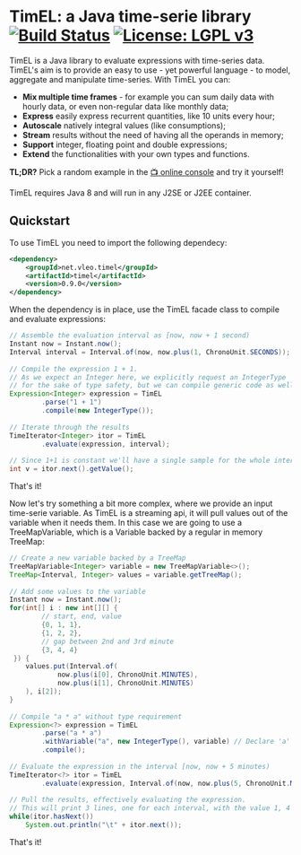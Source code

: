 # TimEL: a Java time-serie library [![Build Status](https://travis-ci.com/aleofreddi/timel.svg?branch=master)](https://travis-ci.com/aleofreddi/timel) [![License: LGPL v3](https://img.shields.io/badge/License-LGPL%20v3-blue.svg)](https://www.gnu.org/licenses/lgpl-3.0)

TimEL is a Java library to evaluate expressions with time-series data. TimEL's aim is to provide an easy to use - yet powerful language - to model, aggregate and manipulate time-series. With TimEL you can:

  * **Mix multiple time frames** - for example you can sum daily data with hourly data, or even non-regular data like monthly data;
  * **Express** easily express recurrent quantities, like 10 units every hour;
  * **Autoscale** natively integral values (like consumptions);
  * **Stream** results without the need of having all the operands in memory;
  * **Support** integer, floating point and double expressions;
  * **Extend** the functionalities with your own types and functions.

**TL;DR?** Pick a random example in the [📺 online console](https://timel.vleo.net/console) and try it yourself!

TimEL requires Java 8 and will run in any J2SE or J2EE container.

## Quickstart

To use TimEL you need to import the following dependecy:

```xml
<dependency>
    <groupId>net.vleo.timel</groupId>
    <artifactId>timel</artifactId>
    <version>0.9.0</version>
</dependency>
```

When the dependency is in place, use the TimEL facade class to compile and evaluate expressions:

```java
// Assemble the evaluation interval as [now, now + 1 second)
Instant now = Instant.now();
Interval interval = Interval.of(now, now.plus(1, ChronoUnit.SECONDS));
 
// Compile the expression 1 + 1.
// As we expect an Integer here, we explicitly request an IntegerType
// for the sake of type safety, but we can compile generic code as well.
Expression<Integer> expression = TimEL
        .parse("1 + 1")
        .compile(new IntegerType());
 
// Iterate through the results
TimeIterator<Integer> itor = TimEL
        .evaluate(expression, interval);
 
// Since 1+1 is constant we'll have a single sample for the whole interval
int v = itor.next().getValue();
```

That's it!

Now let's try something a bit more complex, where we provide an input time-serie variable. As TimEL is a streaming api, it will pull values out of the variable when it needs them. In this case we are going to use a TreeMapVariable, which is a Variable backed by a regular in memory TreeMap:

```java
// Create a new variable backed by a TreeMap
TreeMapVariable<Integer> variable = new TreeMapVariable<>();
TreeMap<Interval, Integer> values = variable.getTreeMap();
 
// Add some values to the variable
Instant now = Instant.now();
for(int[] i : new int[][] {
        // start, end, value
        {0, 1, 1},
        {1, 2, 2},
        // gap between 2nd and 3rd minute
        {3, 4, 4}
 }) {
    values.put(Interval.of(
            now.plus(i[0], ChronoUnit.MINUTES),
            now.plus(i[1], ChronoUnit.MINUTES)
    ), i[2]);
}
 
// Compile "a * a" without type requirement
Expression<?> expression = TimEL
        .parse("a * a")
        .withVariable("a", new IntegerType(), variable) // Declare 'a' as a int
        .compile();
 
// Evaluate the expression in the interval [now, now + 5 minutes)
TimeIterator<?> itor = TimEL
        .evaluate(expression, Interval.of(now, now.plus(5, ChronoUnit.MINUTES)));
 
// Pull the results, effectively evaluating the expression.
// This will print 3 lines, one for each interval, with the value 1, 4 and 16.
while(itor.hasNext())
    System.out.println("\t" + itor.next());
```

That's it! 

